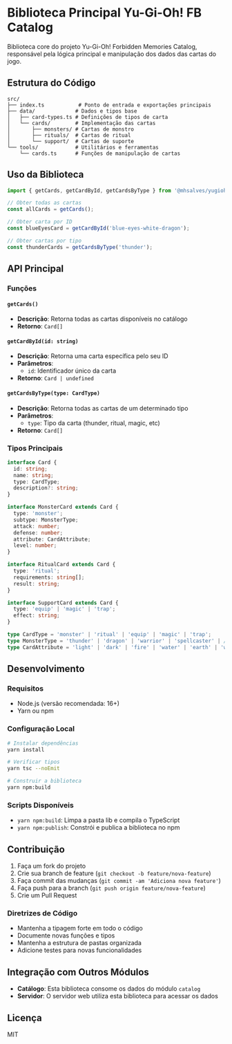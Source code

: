 # Biblioteca Principal Yu-Gi-Oh! FB Catalog

Biblioteca core do projeto Yu-Gi-Oh! Forbidden Memories Catalog, responsável pela lógica principal e manipulação dos dados das cartas do jogo.

## Estrutura do Código

```
src/
├── index.ts           # Ponto de entrada e exportações principais
├── data/             # Dados e tipos base
│   ├── card-types.ts # Definições de tipos de carta
│   └── cards/        # Implementação das cartas
│       ├── monsters/ # Cartas de monstro
│       ├── rituals/  # Cartas de ritual
│       └── support/  # Cartas de suporte
└── tools/            # Utilitários e ferramentas
    └── cards.ts      # Funções de manipulação de cartas
```

## Uso da Biblioteca

```typescript
import { getCards, getCardById, getCardsByType } from '@mhsalves/yugioh-fb-catalog';

// Obter todas as cartas
const allCards = getCards();

// Obter carta por ID
const blueEyesCard = getCardById('blue-eyes-white-dragon');

// Obter cartas por tipo
const thunderCards = getCardsByType('thunder');
```

## API Principal

### Funções

#### `getCards()`
- **Descrição**: Retorna todas as cartas disponíveis no catálogo
- **Retorno**: `Card[]`

#### `getCardById(id: string)`
- **Descrição**: Retorna uma carta específica pelo seu ID
- **Parâmetros**: 
  - `id`: Identificador único da carta
- **Retorno**: `Card | undefined`

#### `getCardsByType(type: CardType)`
- **Descrição**: Retorna todas as cartas de um determinado tipo
- **Parâmetros**:
  - `type`: Tipo da carta (thunder, ritual, magic, etc)
- **Retorno**: `Card[]`

### Tipos Principais

```typescript
interface Card {
  id: string;
  name: string;
  type: CardType;
  description?: string;
}

interface MonsterCard extends Card {
  type: 'monster';
  subtype: MonsterType;
  attack: number;
  defense: number;
  attribute: CardAttribute;
  level: number;
}

interface RitualCard extends Card {
  type: 'ritual';
  requirements: string[];
  result: string;
}

interface SupportCard extends Card {
  type: 'equip' | 'magic' | 'trap';
  effect: string;
}

type CardType = 'monster' | 'ritual' | 'equip' | 'magic' | 'trap';
type MonsterType = 'thunder' | 'dragon' | 'warrior' | 'spellcaster' | /* outros */;
type CardAttribute = 'light' | 'dark' | 'fire' | 'water' | 'earth' | 'wind';
```

## Desenvolvimento

### Requisitos

- Node.js (versão recomendada: 16+)
- Yarn ou npm

### Configuração Local

```bash
# Instalar dependências
yarn install

# Verificar tipos
yarn tsc --noEmit

# Construir a biblioteca
yarn npm:build
```

### Scripts Disponíveis

- `yarn npm:build`: Limpa a pasta lib e compila o TypeScript
- `yarn npm:publish`: Constrói e publica a biblioteca no npm

## Contribuição

1. Faça um fork do projeto
2. Crie sua branch de feature (`git checkout -b feature/nova-feature`)
3. Faça commit das mudanças (`git commit -am 'Adiciona nova feature'`)
4. Faça push para a branch (`git push origin feature/nova-feature`)
5. Crie um Pull Request

### Diretrizes de Código

- Mantenha a tipagem forte em todo o código
- Documente novas funções e tipos
- Mantenha a estrutura de pastas organizada
- Adicione testes para novas funcionalidades

## Integração com Outros Módulos

- **Catálogo**: Esta biblioteca consome os dados do módulo `catalog`
- **Servidor**: O servidor web utiliza esta biblioteca para acessar os dados

## Licença

MIT
